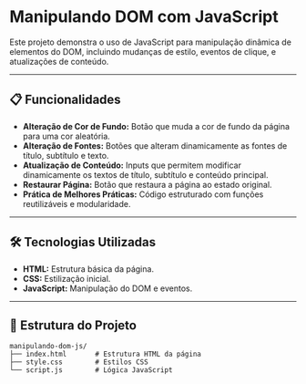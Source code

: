 # Manipulando DOM com JavaScript

Este projeto demonstra o uso de JavaScript para manipulação dinâmica de elementos do DOM, incluindo mudanças de estilo, eventos de clique, e atualizações de conteúdo.

---

## 📋 Funcionalidades

- **Alteração de Cor de Fundo:** Botão que muda a cor de fundo da página para uma cor aleatória.
- **Alteração de Fontes:** Botões que alteram dinamicamente as fontes de título, subtítulo e texto.
- **Atualização de Conteúdo:** Inputs que permitem modificar dinamicamente os textos de título, subtítulo e conteúdo principal.
- **Restaurar Página:** Botão que restaura a página ao estado original.
- **Prática de Melhores Práticas:** Código estruturado com funções reutilizáveis e modularidade.

---

## 🛠️ Tecnologias Utilizadas

- **HTML:** Estrutura básica da página.
- **CSS:** Estilização inicial.
- **JavaScript:** Manipulação do DOM e eventos.

---

## 📂 Estrutura do Projeto

```plaintext
manipulando-dom-js/
├── index.html       # Estrutura HTML da página
├── style.css        # Estilos CSS
└── script.js        # Lógica JavaScript
